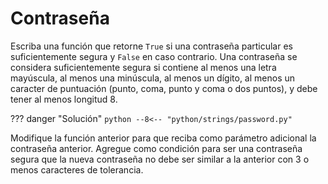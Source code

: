 # Contraseña

Escriba una función que retorne `True` si una contraseña particular es suficientemente segura y `False` en caso contrario. Una contraseña se considera suficientemente segura si contiene al menos una letra mayúscula, al menos una minúscula, al menos un dígito, al menos un caracter de puntuación (punto, coma, punto y coma o dos puntos), y debe tener al menos longitud $8$.

??? danger "Solución"
    ```python
    --8<-- "python/strings/password.py"
    ```

Modifique la función anterior para que reciba como parámetro adicional la contraseña anterior. Agregue como condición para ser una contraseña segura que la nueva contraseña no debe ser similar a la anterior con $3$ o menos caracteres de tolerancia.